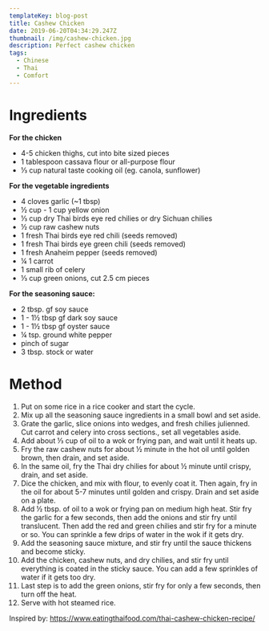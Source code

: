 ```yaml
---
templateKey: blog-post
title: Cashew Chicken
date: 2019-06-20T04:34:29.247Z
thumbnail: /img/cashew-chicken.jpg
description: Perfect cashew chicken
tags:
  - Chinese
  - Thai
  - Comfort
---
```

# Ingredients

**For the chicken**

* 4-5 chicken thighs, cut into bite sized pieces
* 1 tablespoon cassava flour or all-purpose flour
* ⅓ cup natural taste cooking oil (eg. canola, sunflower)

**For the vegetable ingredients**

* 4 cloves garlic (~1 tbsp)
* ½ cup - 1 cup yellow onion
* ⅓ cup dry Thai birds eye red chilies or dry Sichuan chilies
* ½ cup raw cashew nuts
* 1 fresh Thai birds eye red chili (seeds removed)
* 1 fresh Thai birds eye green chili (seeds removed)
* 1 fresh Anaheim pepper (seeds removed)
* ¼ 1 carrot
* 1 small rib of celery
* ⅓ cup green onions, cut 2.5 cm pieces

**For the seasoning sauce:**

* 2 tbsp. gf soy sauce
* 1 - 1½ tbsp gf dark soy sauce
* 1 - 1½ tbsp gf oyster sauce
* ¼ tsp. ground white pepper
* pinch of sugar
* 3 tbsp. stock or water



# Method

1. Put on some rice in a rice cooker and start the cycle.
2. Mix up all the seasoning sauce ingredients in a small bowl and set aside.
3. Grate the garlic, slice onions into wedges, and fresh chilies julienned. Cut carrot and celery into cross sections., set all vegetables aside.
4. Add about ⅓ cup of oil to a wok or frying pan, and wait until it heats up.
5. Fry the raw cashew nuts for about ½ minute in the hot oil until golden brown, then drain, and set aside.
6. In the same oil, fry the Thai dry chilies for about ½ minute until crispy, drain, and set aside.
7. Dice the chicken, and mix with flour, to evenly coat it. Then again, fry in the oil for about 5-7 minutes until golden and crispy. Drain and set aside on a plate.
8. Add ½ tbsp. of oil to a wok or frying pan on medium high heat. Stir fry the garlic for a few seconds, then add the onions and stir fry until translucent. Then add the red and green chilies and stir fry for a minute or so. You can sprinkle a few drips of water in the wok if it gets dry.
9. Add the seasoning sauce mixture, and stir fry until the sauce thickens and become sticky.
10. Add the chicken, cashew nuts, and dry chilies, and stir fry until everything is coated in the sticky sauce. You can add a few sprinkles of water if it gets too dry.
11. Last step is to add the green onions, stir fry for only a few seconds, then turn off the heat.
12. Serve with hot steamed rice.

Inspired by: <https://www.eatingthaifood.com/thai-cashew-chicken-recipe/>
